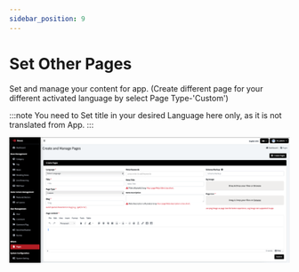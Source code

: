 ```yaml
---
sidebar_position: 9
---
```


# Set Other Pages

Set and manage your content for app. (Create different page for your different activated language by select Page Type-'Custom')

:::note
You need to Set title in your desired Language here only, as it is not translated from App.
:::

![Pages](/images/panel/pages.png)
